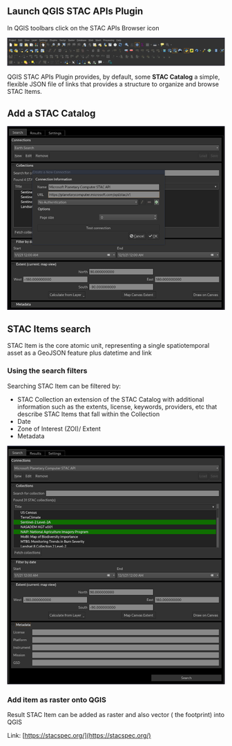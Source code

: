 ## Launch QGIS STAC APIs Plugin

In QGIS toolbars click on the STAC APIs Browser icon

![image](images/toolbar.png)


QGIS STAC APIs Plugin provides, by default, some **STAC Catalog** a simple, flexible JSON file of links that provides a
structure to organize and browse STAC Items.


## Add a STAC Catalog

![image](images/add-connection.png)

## STAC Items search

STAC Item is the core atomic unit, representing a single spatiotemporal asset as a GeoJSON feature plus datetime and link

### Using the search filters

Searching STAC Item can be filtered by:

* STAC Collection an extension of the STAC Catalog with additional information such as the extents, license, keywords, providers, etc that describe STAC Items that fall within the Collection
* Date
* Zone of Interest (ZOI)/ Extent
* Metadata

![image](images/filters.png)

### Add item as raster onto QGIS

Result STAC Item can be added as raster and also vector ( the footprint) into QGIS

Link: [https://stacspec.org/](https://stacspec.org/)



